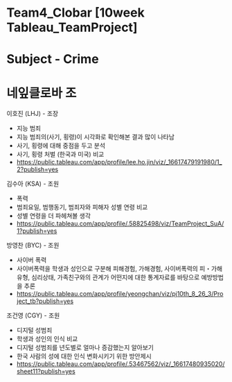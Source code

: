 # Team4_Clobar [10week Tableau_TeamProject]
# Subject - Crime

# 네잎클로바 조
이호진 (LHJ) - 조장
- 지능 범죄
- 지능 범죄의(사기, 횡령)이 시각화로 확인해본 결과 많이 나타남
- 사기, 횡령에 대해 중점을 두고 분석
- 사기, 횡령 처벌 (한국과 미국) 비교
- https://public.tableau.com/app/profile/lee.ho.jin/viz/_16617479191980/1_2?publish=yes

김수아 (KSA) - 조원
- 폭력
- 범죄요일, 범행동기, 범죄자와 피해자 성별 연령 비교
- 성별 연령을 더 파헤쳐볼 생각
- https://public.tableau.com/app/profile/.58825498/viz/TeamProject_SuA/1?publish=yes

방영찬 (BYC) - 조원
- 사이버 폭력
- 사이버폭력을 학생과 성인으로 구분해 피해경험, 가해경험, 사이버폭력의 피・가해 유형, 심리상태, 가족친구와의 관계가 어떤지에 대한 통계자료를 바탕으로 예방방법을 추론
- https://public.tableau.com/app/profile/yeongchan/viz/pj10th_8_26_3/Project_tb?publish=yes

조건영 (CGY) - 조원
- 디지털 성범죄
- 학생과 성인의 인식 비교
- 디지털 성범죄를 년도별로 얼마나 증감했는지 알아보기
- 한국 사람의 성에 대한 인식 변화시키기 위한 방안제시
- https://public.tableau.com/app/profile/.53467562/viz/_16617480935020/sheet11?publish=yes
